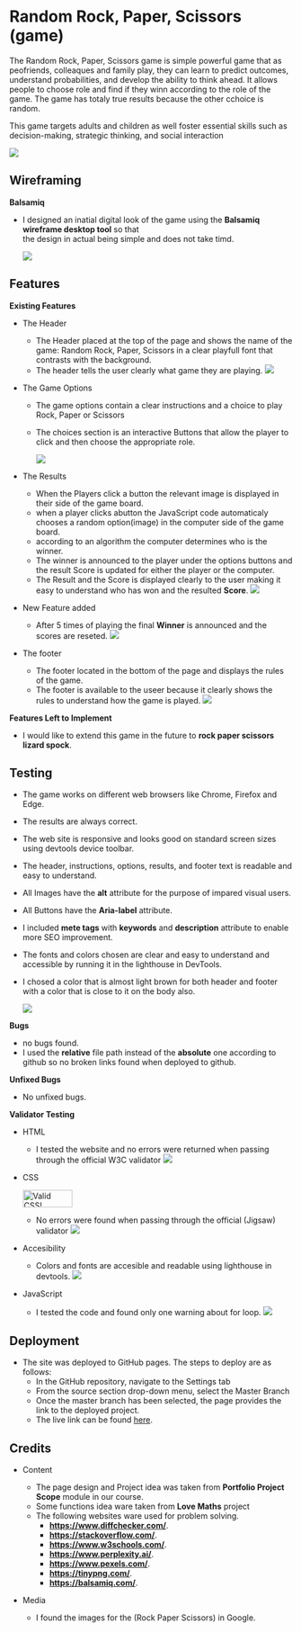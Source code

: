 
# Random Rock, Paper, Scissors (game) 
The Random Rock, Paper, Scissors game is simple  powerful game that as peofriends, colleaques and family play, they can learn to predict outcomes, understand probabilities, and develop the ability to think ahead.
It allows people to choose role and find if they winn according to the role of the game.
The game has totaly true results because the other cchoice is random.

This game targets adults and children as well foster essential skills such as decision-making, strategic thinking, and social interaction

 
![](/assets/images/readme/testing/responsive.png)

## Wireframing
**Balsamiq**
- I designed an inatial digital look of the game using the **Balsamiq wireframe desktop tool** so that  
  the design in actual being simple and does not take timd.

  ![](/assets/images/readme/testing/wire-framing.png)

## Features

**Existing Features**

- The Header
  - The Header placed at the top of the page and shows the name of the game: Random Rock, Paper, Scissors
    in a clear playfull font that contrasts with the background.
  - The header tells the user clearly what game they are playing.
![](/assets/images/readme/testing/header.png)

- The Game Options
  - The game options contain a clear instructions and a choice to play Rock, Paper or Scissors  
  - The choices section is an interactive Buttons that allow the player to click and then choose the 
    appropriate role.

    ![](/assets/images/readme/testing/options.png)
- The Results
  * When the Players click a button the relevant image is displayed in their side of the game board.
  + when a player clicks abutton the JavaScript code automaticaly chooses a random option(image) 
    in the computer side of the game board.
  * according to an algorithm the computer determines who is the winner.
  - The winner is announced to the player under the options buttons and the result Score is updated for 
    either the player or the computer.
  + The Result and the Score is displayed clearly to the user making it easy to understand
      who has won and the resulted **Score**.
      ![](/assets/images/readme/testing/result.png)
- New Feature added
  - After 5 times of playing the final **Winner** is announced and the scores are reseted.
  ![](/assets/images/readme/testing/final-winner.png)
- The footer
  - The footer located in the bottom of the page and displays the rules of the game.
  - The footer is available to the useer because it clearly shows the rules to understand
     how the game is played.
     ![](/assets/images/readme/testing/footer.png)

**Features Left to Implement**
- I would like to extend this game in the future to  **rock paper scissors lizard spock**.
## Testing
  - The game works on different web browsers like Chrome, Firefox and Edge.
  - The results are always correct.
  - The web site is responsive and looks good on standard screen sizes using devtools device toolbar.
  - The header, instructions, options, results, and footer text is readable and easy to understand.
  
  
  - All Images have the **alt** attribute for the purpose of impared visual users.
  - All Buttons have the **Aria-label** attribute.
  - I included **mete tags** with **keywords** and **description** attribute to enable more
    SEO improvement.
  - The fonts and colors chosen are clear and easy to understand and accessible by running it 
     in the lighthouse in DevTools.
  - I chosed  a color that is almost light brown for both header and footer
     with a color that is close to it on the body also.  


     ![](/assets/images/readme/testing/testing.png)
     
     

**Bugs**
  - no bugs found.
  - I used the **relative** file path instead of the **absolute** one according to github so no
     broken links found when deployed to github.


**Unfixed Bugs**
  - No unfixed bugs.

  
**Validator Testing**
  - HTML
    - I tested the website and no errors were returned when passing through the official W3C validator
    ![](/assets/images/readme/testing/html-validator.png)
    
  - CSS 
    <p>
       <a href="http://jigsaw.w3.org/css-validator/check/referer">
        <img style="border:0;width:88px;height:31px"
            src="http://jigsaw.w3.org/css-validator/images/vcss"
            alt="Valid CSS!" />
       </a>
    </p>
    
    - No errors were found when passing through the official (Jigsaw) validator
      ![](/assets/images/readme/testing/css-validator.png)
  - Accesibility
    - Colors and fonts are accesible and readable using lighthouse in devtools.
      ![](/assets/images/readme/testing/testing.png)
 - JavaScript
   - I tested the code and found only one warning about for loop.
    ![](/assets/images/readme/testing/Js.png)
## Deployment

  - The site was deployed to GitHub pages. The steps to deploy are as follows:
    - In the GitHub repository, navigate to the Settings tab
    - From the source section drop-down menu, select the Master Branch
    - Once the master branch has been selected, the page provides the link to the deployed project.
    - The live link can be found [here](https://github.com/kasemdeautsch/pp2).
## Credits
- Content
  - The page design and Project idea was taken from **Portfolio Project Scope** module in our course.
  - Some functions idea ware taken from **Love Maths** project
  - The following websites ware used for problem solving.
    - **https://www.diffchecker.com/**.
    - **https://stackoverflow.com/**.
    - **https://www.w3schools.com/**.
    - **https://www.perplexity.ai/**.
    - **https://www.pexels.com/**.
    - **https://tinypng.com/**.
    -  **https://balsamiq.com/**.

- Media
  - I found the images for the (Rock Paper Scissors) in Google.
  